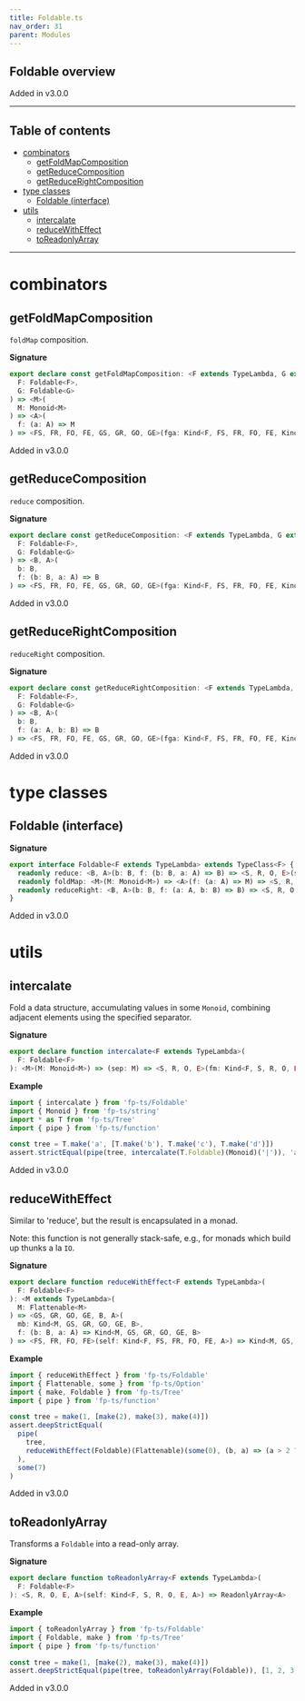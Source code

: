 ```yaml
---
title: Foldable.ts
nav_order: 31
parent: Modules
---
```


## Foldable overview

Added in v3.0.0

---

<h2 class="text-delta">Table of contents</h2>

- [combinators](#combinators)
  - [getFoldMapComposition](#getfoldmapcomposition)
  - [getReduceComposition](#getreducecomposition)
  - [getReduceRightComposition](#getreducerightcomposition)
- [type classes](#type-classes)
  - [Foldable (interface)](#foldable-interface)
- [utils](#utils)
  - [intercalate](#intercalate)
  - [reduceWithEffect](#reducewitheffect)
  - [toReadonlyArray](#toreadonlyarray)

---

# combinators

## getFoldMapComposition

`foldMap` composition.

**Signature**

```ts
export declare const getFoldMapComposition: <F extends TypeLambda, G extends TypeLambda>(
  F: Foldable<F>,
  G: Foldable<G>
) => <M>(
  M: Monoid<M>
) => <A>(
  f: (a: A) => M
) => <FS, FR, FO, FE, GS, GR, GO, GE>(fga: Kind<F, FS, FR, FO, FE, Kind<G, GS, GR, GO, GE, A>>) => M
```

Added in v3.0.0

## getReduceComposition

`reduce` composition.

**Signature**

```ts
export declare const getReduceComposition: <F extends TypeLambda, G extends TypeLambda>(
  F: Foldable<F>,
  G: Foldable<G>
) => <B, A>(
  b: B,
  f: (b: B, a: A) => B
) => <FS, FR, FO, FE, GS, GR, GO, GE>(fga: Kind<F, FS, FR, FO, FE, Kind<G, GS, GR, GO, GE, A>>) => B
```

Added in v3.0.0

## getReduceRightComposition

`reduceRight` composition.

**Signature**

```ts
export declare const getReduceRightComposition: <F extends TypeLambda, G extends TypeLambda>(
  F: Foldable<F>,
  G: Foldable<G>
) => <B, A>(
  b: B,
  f: (a: A, b: B) => B
) => <FS, FR, FO, FE, GS, GR, GO, GE>(fga: Kind<F, FS, FR, FO, FE, Kind<G, GS, GR, GO, GE, A>>) => B
```

Added in v3.0.0

# type classes

## Foldable (interface)

**Signature**

```ts
export interface Foldable<F extends TypeLambda> extends TypeClass<F> {
  readonly reduce: <B, A>(b: B, f: (b: B, a: A) => B) => <S, R, O, E>(self: Kind<F, S, R, O, E, A>) => B
  readonly foldMap: <M>(M: Monoid<M>) => <A>(f: (a: A) => M) => <S, R, O, E>(self: Kind<F, S, R, O, E, A>) => M
  readonly reduceRight: <B, A>(b: B, f: (a: A, b: B) => B) => <S, R, O, E>(self: Kind<F, S, R, O, E, A>) => B
}
```

Added in v3.0.0

# utils

## intercalate

Fold a data structure, accumulating values in some `Monoid`, combining adjacent elements using the specified separator.

**Signature**

```ts
export declare function intercalate<F extends TypeLambda>(
  F: Foldable<F>
): <M>(M: Monoid<M>) => (sep: M) => <S, R, O, E>(fm: Kind<F, S, R, O, E, M>) => M
```

**Example**

```ts
import { intercalate } from 'fp-ts/Foldable'
import { Monoid } from 'fp-ts/string'
import * as T from 'fp-ts/Tree'
import { pipe } from 'fp-ts/function'

const tree = T.make('a', [T.make('b'), T.make('c'), T.make('d')])
assert.strictEqual(pipe(tree, intercalate(T.Foldable)(Monoid)('|')), 'a|b|c|d')
```

Added in v3.0.0

## reduceWithEffect

Similar to 'reduce', but the result is encapsulated in a monad.

Note: this function is not generally stack-safe, e.g., for monads which build up thunks a la `IO`.

**Signature**

```ts
export declare function reduceWithEffect<F extends TypeLambda>(
  F: Foldable<F>
): <M extends TypeLambda>(
  M: Flattenable<M>
) => <GS, GR, GO, GE, B, A>(
  mb: Kind<M, GS, GR, GO, GE, B>,
  f: (b: B, a: A) => Kind<M, GS, GR, GO, GE, B>
) => <FS, FR, FO, FE>(self: Kind<F, FS, FR, FO, FE, A>) => Kind<M, GS, GR, GO, GE, B>
```

**Example**

```ts
import { reduceWithEffect } from 'fp-ts/Foldable'
import { Flattenable, some } from 'fp-ts/Option'
import { make, Foldable } from 'fp-ts/Tree'
import { pipe } from 'fp-ts/function'

const tree = make(1, [make(2), make(3), make(4)])
assert.deepStrictEqual(
  pipe(
    tree,
    reduceWithEffect(Foldable)(Flattenable)(some(0), (b, a) => (a > 2 ? some(b + a) : some(b)))
  ),
  some(7)
)
```

Added in v3.0.0

## toReadonlyArray

Transforms a `Foldable` into a read-only array.

**Signature**

```ts
export declare function toReadonlyArray<F extends TypeLambda>(
  F: Foldable<F>
): <S, R, O, E, A>(self: Kind<F, S, R, O, E, A>) => ReadonlyArray<A>
```

**Example**

```ts
import { toReadonlyArray } from 'fp-ts/Foldable'
import { Foldable, make } from 'fp-ts/Tree'
import { pipe } from 'fp-ts/function'

const tree = make(1, [make(2), make(3), make(4)])
assert.deepStrictEqual(pipe(tree, toReadonlyArray(Foldable)), [1, 2, 3, 4])
```

Added in v3.0.0

